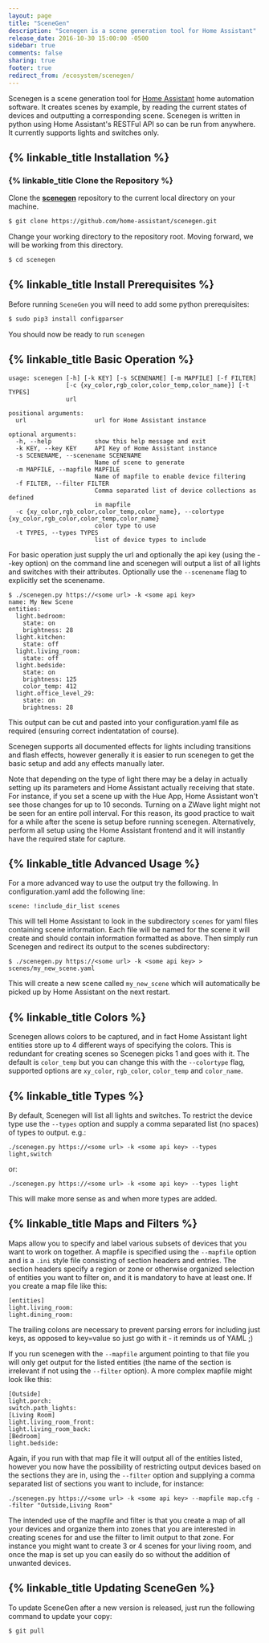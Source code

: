 ```yaml
---
layout: page
title: "SceneGen"
description: "Scenegen is a scene generation tool for Home Assistant"
release_date: 2016-10-30 15:00:00 -0500
sidebar: true
comments: false
sharing: true
footer: true
redirect_from: /ecosystem/scenegen/
---
```


Scenegen is a scene generation tool for [Home Assistant](/) home automation software. It creates scenes by example, by reading the current states of devices and outputting a corresponding scene. Scenegen is written in python using Home Assistant's RESTFul API so can be run from anywhere. It currently supports lights and switches only.

## {% linkable_title Installation %}

### {% linkable_title Clone the Repository %}
Clone the [**scenegen**](https://github.com/home-assistant/scenegen) repository to the current local directory on your machine.

``` bash
$ git clone https://github.com/home-assistant/scenegen.git
```

Change your working directory to the repository root. Moving forward, we will be working from this directory.

``` bash
$ cd scenegen
```

## {% linkable_title Install Prerequisites %}

Before running `SceneGen` you will need to add some python prerequisites:

```bash
$ sudo pip3 install configparser
```

You should now be ready to run `scenegen`

## {% linkable_title Basic Operation %}

```
usage: scenegen [-h] [-k KEY] [-s SCENENAME] [-m MAPFILE] [-f FILTER]
                [-c {xy_color,rgb_color,color_temp,color_name}] [-t TYPES]
                url

positional arguments:
  url                   url for Home Assistant instance

optional arguments:
  -h, --help            show this help message and exit
  -k KEY, --key KEY     API Key of Home Assistant instance
  -s SCENENAME, --scenename SCENENAME
                        Name of scene to generate
  -m MAPFILE, --mapfile MAPFILE
                        Name of mapfile to enable device filtering
  -f FILTER, --filter FILTER
                        Comma separated list of device collections as defined
                        in mapfile
  -c {xy_color,rgb_color,color_temp,color_name}, --colortype {xy_color,rgb_color,color_temp,color_name}
                        color type to use
  -t TYPES, --types TYPES
                        list of device types to include

```

For basic operation just supply the url and optionally the api key (using the --key option) on the command line and scenegen will output a list of all lights and switches with their attributes. Optionally use the `--scenename` flag to explicitly set the scenename.

```
$ ./scenegen.py https://<some url> -k <some api key>
name: My New Scene
entities:
  light.bedroom:
    state: on
    brightness: 28
  light.kitchen:
    state: off
  light.living_room:
    state: off
  light.bedside:
    state: on
    brightness: 125
    color_temp: 412
  light.office_level_29:
    state: on
    brightness: 28
```

This output can be cut and pasted into your configuration.yaml file as required (ensuring correct indentatation of course).

Scenegen supports all documented effects for lights including transitions and flash effects, however generally it is easier to run scenegen to get the basic setup and add any effects manually later.

Note that depending on the type of light there may be a delay in actually setting up its parameters and Home Assistant actually receiving that state. For instance, if you set a scene up with the Hue App, Home Assistant won't see those changes for up to 10 seconds. Turning on a ZWave light might not be seen for an entire poll interval. For this reason, its good practice to wait for a while after the scene is setup before running scenegen. Alternatively, perform all setup using the Home Assistant frontend and it will instantly have the required state for capture.

## {% linkable_title Advanced Usage %}

For a more advanced way to use the output try the following. In configuration.yaml add the following line:

```
scene: !include_dir_list scenes
```

This will tell Home Assistant to look in the subdirectory `scenes` for yaml files containing scene information. Each file will be named for the scene it will create and should contain information formatted as above. Then simply run Scenegen and redirect its output to the scenes subdirectory:

```
$ ./scenegen.py https://<some url> -k <some api key> > scenes/my_new_scene.yaml
```

This will create a new scene called `my_new_scene` which will automatically be picked up by Home Assistant on the next restart.

## {% linkable_title Colors %}

Scenegen allows colors to be captured, and in fact Home Assistant light entities store up to 4 different ways of specifying the colors. This is redundant for creating scenes so Scenegen picks 1 and goes with it. The default is `color_temp` but you can change this with the `--colortype` flag, supported options are `xy_color`, `rgb_color`, `color_temp` and `color_name`.

## {% linkable_title Types %}

By default, Scenegen will list all lights and switches. To restrict the device type use the `--types` option and supply a comma separated list (no spaces) of types to output. e.g.:

```
./scenegen.py https://<some url> -k <some api key> --types light,switch
```

or:

```
./scenegen.py https://<some url> -k <some api key> --types light
```

This will make more sense as and when more types are added.

## {% linkable_title Maps and Filters %}

Maps allow you to specify and label various subsets of devices that you want to work on together. A mapfile is specified using the `--mapfile` option and is a `.ini` style file consisting of section headers and entries. The section headers specify a region or zone or otherwise organized selection of entities you want to filter on, and it is mandatory to have at least one. If you create a map file like this:

```
[entities]
light.living_room:
light.dining_room:
```

The trailing colons are necessary to prevent parsing errors for including just keys, as opposed to key=value so just go with it - it reminds us of YAML ;)

If you run scenegen with the `--mapfile` argument pointing to that file you will only get output for the listed entities (the name of the section is irrelevant if not using the `--filter` option). A more complex mapfile might look like this:

```
[Outside]
light.porch:
switch.path_lights:
[Living Room]
light.living_room_front:
light.living_room_back:
[Bedroom]
light.bedside:
```

Again, if you run with that map file it will output all of the entities listed, however you now have the possibility of restricting output devices based on the sections they are in, using the `--filter` option and supplying a comma separated list of sections you want to include, for instance:

```
./scenegen.py https://<some url> -k <some api key> --mapfile map.cfg --filter "Outside,Living Room"
```

The intended use of the mapfile and filter is that you create a map of all your devices and organize them into zones that you are interested in creating scenes for and use the filter to limit output to that zone. For instance you might want to create 3 or 4 scenes for your living room, and once the map is set up you can easily do so without the addition of unwanted devices.

## {% linkable_title Updating SceneGen %}
To update SceneGen after a new version is released, just run the following command to update your copy:

```bash
$ git pull
```

